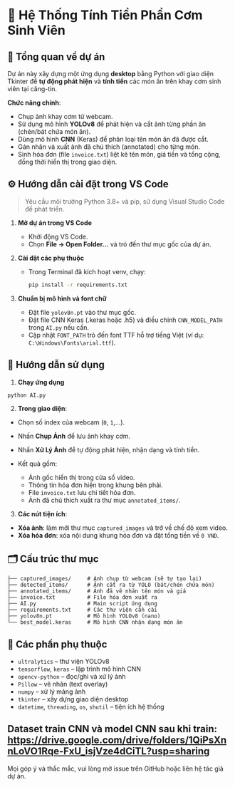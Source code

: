 # 🍱 Hệ Thống Tính Tiền Phần Cơm Sinh Viên

## 📌 Tổng quan về dự án

Dự án này xây dựng một ứng dụng **desktop** bằng Python với giao diện Tkinter để **tự động phát hiện** và **tính tiền** các món ăn trên khay cơm sinh viên tại căng-tin.

**Chức năng chính**:

* Chụp ảnh khay cơm từ webcam.
* Sử dụng mô hình **YOLOv8** để phát hiện và cắt ảnh từng phần ăn (chén/bát chứa món ăn).
* Dùng mô hình **CNN** (Keras) để phân loại tên món ăn đã được cắt.
* Gán nhãn và xuất ảnh đã chú thích (annotated) cho từng món.
* Sinh hóa đơn (file `invoice.txt`) liệt kê tên món, giá tiền và tổng cộng, đồng thời hiển thị trong giao diện.

## ⚙️ Hướng dẫn cài đặt trong VS Code

> Yêu cầu môi trường Python 3.8+ và pip, sử dụng Visual Studio Code để phát triển.

1. **Mở dự án trong VS Code**

   * Khởi động VS Code.
   * Chọn **File → Open Folder...** và trỏ đến thư mục gốc của dự án.

2. **Cài đặt các phụ thuộc**

   * Trong Terminal đã kích hoạt venv, chạy:

     ```bash
     pip install -r requirements.txt
     ```

3. **Chuẩn bị mô hình và font chữ**

   * Đặt file `yolov8n.pt` vào thư mục gốc.
   * Đặt file CNN Keras (.keras hoặc .h5) và điều chỉnh `CNN_MODEL_PATH` trong `AI.py` nếu cần.
   * Cập nhật `FONT_PATH` trỏ đến font TTF hỗ trợ tiếng Việt (ví dụ: `C:\Windows\Fonts\arial.ttf`).

## 🚀 Hướng dẫn sử dụng

1. **Chạy ứng dụng**

```bash
python AI.py
```

2. **Trong giao diện**:

* Chọn số index của webcam (`0`, `1`,...).
* Nhấn **Chụp Ảnh** để lưu ảnh khay cơm.
* Nhấn **Xử Lý Ảnh** để tự động phát hiện, nhận dạng và tính tiền.
* Kết quả gồm:

  * Ảnh gốc hiển thị trong cửa sổ video.
  * Thông tin hóa đơn hiện trong khung bên phải.
  * File `invoice.txt` lưu chi tiết hóa đơn.
  * Ảnh đã chú thích xuất ra thư mục `annotated_items/`.

3. **Các nút tiện ích**:

* **Xóa ảnh**: làm mới thư mục `captured_images` và trở về chế độ xem video.
* **Xóa hóa đơn**: xóa nội dung khung hóa đơn và đặt tổng tiền về `0 VND`.

## 🗂️ Cấu trúc thư mục

```
├── captured_images/     # Ảnh chụp từ webcam (sẽ tự tạo lại)
├── detected_items/      # Ảnh cắt ra từ YOLO (bát/chén chứa món)
├── annotated_items/     # Ảnh đã vẽ nhãn tên món và giá
├── invoice.txt          # File hóa đơn xuất ra
├── AI.py                # Main script ứng dụng
├── requirements.txt     # Các thư viện cần cài
├── yolov8n.pt           # Mô hình YOLOv8 (nano)
└── best_model.keras     # Mô hình CNN nhận dạng món ăn
```

## 🧩 Các phần phụ thuộc

* `ultralytics` – thư viện YOLOv8
* `tensorflow`, `keras` – lập trình mô hình CNN
* `opencv-python` – đọc/ghi và xử lý ảnh
* `Pillow` – vẽ nhãn (text overlay)
* `numpy` – xử lý mảng ảnh
* `tkinter` – xây dựng giao diện desktop
* `datetime`, `threading`, `os`, `shutil` – tiện ích hệ thống

## Dataset train CNN và model CNN sau khi train: https://drive.google.com/drive/folders/1QiPsXnnLoVO1Rqe-FxU_isjVze4dCiTL?usp=sharing

Mọi góp ý và thắc mắc, vui lòng mở issue trên GitHub hoặc liên hệ tác giả dự án.


